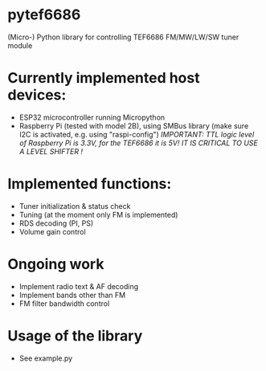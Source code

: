 # pytef6686
(Micro-) Python library for controlling TEF6686 FM/MW/LW/SW tuner module

# Currently implemented host devices:
* ESP32 microcontroller running Micropython
* Raspberry Pi (tested with model 2B), using SMBus library (make sure I2C is activated, e.g. using "raspi-config")
*IMPORTANT: TTL logic level of Raspberry Pi is 3.3V, for the TEF6686 it is 5V! IT IS CRITICAL TO USE A LEVEL SHIFTER !*

# Implemented functions:
* Tuner initialization & status check
* Tuning (at the moment only FM is implemented)
* RDS decoding (PI, PS)
* Volume gain control

# Ongoing work
* Implement radio text & AF decoding
* Implement bands other than FM
* FM filter bandwidth control

# Usage of the library
* See example.py
